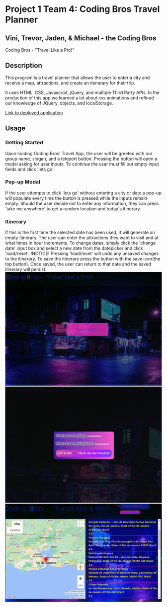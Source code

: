 # Project 1 Team 4: Coding Bros Travel Planner

## Vini, Trevor, Jaden, & Michael - the Coding Bros

Coding Bros - "Travel Like a Pro!"

## Description

This program is a travel planner that allows the user to enter a city and receive a map, attractions, and create an itenerary for their trip.

It uses HTML, CSS, Javascript, jQuery, and multiple Third Party APIs.
In the production of this app we learned a lot about css animations and refined our knowledge of JQuery, objects, and localStorage.

[Link to deployed application](https://duleskyj.github.io/TravelAPI/)

## Usage

### Getting Started

Upon loading Coding Bros' Travel App, the user will be greeted with our group name, slogan, and a teleport button. Pressing the button will open a modal asking for user inputs. To continue the user must fill out empty input fields and click 'lets go'.

### Pop-up Modal

If the user attempts to click 'lets go' without entering a city or date a pop-up will populate every time the button is pressed while the inputs remain empty. Should the user decide not to enter any information, they can press 'take me anywhere' to get a random location and today's itinerary.

### Itinerary

If this is the first time the selected date has been used, it will generate an empty Itinerary. The user can enter the attractions they want to visit and at what times in hour increments. To change dates, simply click the 'change date' input box and select a new date from the datepicker and click 'load/reset'. !NOTICE! Pressing 'load/reset' will undo any unsaved changes to the itinerary. To save the itinerary press the button with the save icon(the top button). Once saved, the user can return to that date and the saved itinerary will persist.
![screenshot of the Coding Bros Travel App](./Assets/landingPageScreenshot.png)
![second screenshot of the Coding Bros Travel App](./Assets/secondScreenShot.png)
![third screenshot of the Coding Bros Travel App](./Assets/thirdScreenShot.jpg)
